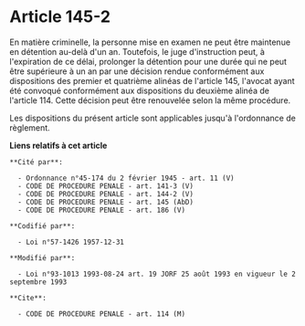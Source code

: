 # Article 145-2

En matière criminelle, la personne mise en examen ne peut être maintenue en détention au-delà d'un an. Toutefois, le juge
d'instruction peut, à l'expiration de ce délai, prolonger la détention pour une durée qui ne peut être supérieure à un an par
une décision rendue conformément aux dispositions des premier et quatrième alinéas de l'article 145, l'avocat ayant été
convoqué conformément aux dispositions du deuxième alinéa de l'article 114. Cette décision peut être renouvelée selon la même
procédure.

Les dispositions du présent article sont applicables jusqu'à l'ordonnance de règlement.

**Liens relatifs à cet article**

	**Cité par**:

	  - Ordonnance n°45-174 du 2 février 1945 - art. 11 (V)
	  - CODE DE PROCEDURE PENALE - art. 141-3 (V)
	  - CODE DE PROCEDURE PENALE - art. 144-2 (V)
	  - CODE DE PROCEDURE PENALE - art. 145 (AbD)
	  - CODE DE PROCEDURE PENALE - art. 186 (V)

	**Codifié par**:

	  - Loi n°57-1426 1957-12-31

	**Modifié par**:

	  - Loi n°93-1013 1993-08-24 art. 19 JORF 25 août 1993 en vigueur le 2 septembre 1993

	**Cite**:

	  - CODE DE PROCEDURE PENALE - art. 114 (M)
